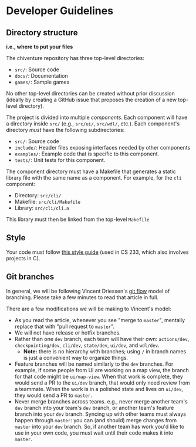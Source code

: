 # Developer Guidelines

## Directory structure

**i.e., where to put your files**

The chiventure repository has three top-level directories:

- `src/`: Source code
- `docs/`: Documentation
- `games/`: Sample games

No other top-level directories can be created without prior discussion (ideally
by creating a GitHub issue that proposes the creation of a new top-level directory).

The project is divided into multiple *components*. Each component will have a
directory inside `src/` (e.g., `src/ui/`, `src/wdl/`, etc.). Each component's
directory *must* have the following subdirectories:

- `src/`: Source code
- `include/`: Header files exposing interfaces needed by other components
- `examples/`: Example code that is specific to this component.
- `tests/`: Unit tests for this component. 

The component directory must have a Makefile that generates a static library 
file with the same name as a component. For example, for the `cli` component:

- Directory: `src/cli/`
- Makefile: `src/cli/Makefile`
- Library: `src/cli/cli.a`

This library must then be linked from the top-level `Makefile`

## Style

Your code must follow [this style guide](https://uchicago-cs.github.io/cmsc23300/style_guide.html) (used in CS 233, which also involves projects in C).

## Git branches

In general, we will be following Vincent Driessen's [git flow](https://nvie.com/posts/a-successful-git-branching-model/) model of branching. Please take a few minutes to read that article in full.

There are a few modifications we will be making to Vincent's model:
* As you read the article, whenever you see "merge to `master`", mentally replace that with "pull request to `master`".
* We will not have release or hotfix branches.
* Rather than one `dev` branch, each team will have their own: `actions/dev`, `checkpointing/dev`, `cli/dev`, `state/dev`, `ui/dev`, and `wdl/dev`.
    * __Note:__ there is no hierarchy with branches; using `/` in branch names is just a convenient way to organize things.
* Feature branches will be named similarly to the `dev` branches. For example, if some people from UI are working on a map view, the branch for that code might be `ui/map-view`. When that work is complete, they would send a PR to the `ui/dev` branch, that would only need review from a teammate. When the work is in a polished state and lives on `ui/dev`, they would send a PR to `master`.
* Never merge branches across teams. e.g., never merge another team's `dev` branch into your team's `dev` branch, or another team's feature branch into your `dev` branch. Syncing up with other teams must always happen through `master`: you can (and should) merge changes from `master` into your `dev` branch. So, if another team has work you'd like to use in your own code, you must wait until their code makes it into `master`.


